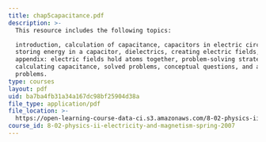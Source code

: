 ```yaml
---
title: chap5capacitance.pdf
description: >-
  This resource includes the following topics:

  introduction, calculation of capacitance, capacitors in electric circuits,
  storing energy in a capacitor, dielectrics, creating electric fields, summary,
  appendix: electric fields hold atoms together, problem-solving strategy:
  calculating capacitance, solved problems, conceptual questions, and additional
  problems.
type: courses
layout: pdf
uid: ba7ba4fb31a34a167dc98bf25904d38a
file_type: application/pdf
file_location: >-
  https://open-learning-course-data-ci.s3.amazonaws.com/8-02-physics-ii-electricity-and-magnetism-spring-2007/ba7ba4fb31a34a167dc98bf25904d38a_chap5capacitance.pdf
course_id: 8-02-physics-ii-electricity-and-magnetism-spring-2007
---
```

